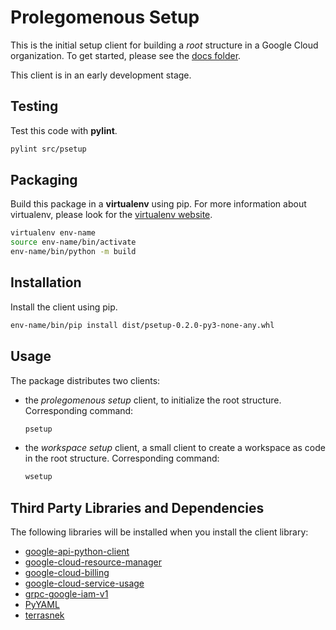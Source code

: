 # Prolegomenous Setup

This is the initial setup client for building a *root* structure in a Google
Cloud organization. To get started, please see the
[docs folder](docs/README.md).

This client is in an early development stage.

## Testing

Test this code with **pylint**.

```bash
pylint src/psetup
```

## Packaging

Build this package in a **virtualenv** using pip.
For more information about virtualenv, please look for the [virtualenv website](https://virtualenv.pypa.io/en/latest/).

```bash
virtualenv env-name
source env-name/bin/activate
env-name/bin/python -m build
```

## Installation

Install the client using pip.

```bash
env-name/bin/pip install dist/psetup-0.2.0-py3-none-any.whl
```

## Usage

The package distributes two clients:

- the *prolegomenous setup* client, to initialize the root structure. Corresponding command:

    ```bash
    psetup
    ```

- the *workspace setup* client, a small client to create a workspace as code in the root structure. Corresponding command:

    ```bash
    wsetup
    ```

## Third Party Libraries and Dependencies

The following libraries will be installed when you install the client library:

- [google-api-python-client](https://github.com/googleapis/google-api-python-client/)
- [google-cloud-resource-manager](https://github.com/googleapis/google-cloud-python/tree/main/packages/google-cloud-resource-manager)
- [google-cloud-billing](https://github.com/googleapis/google-cloud-python/tree/main/packages/google-cloud-billing)
- [google-cloud-service-usage](https://github.com/googleapis/google-cloud-python/tree/main/packages/google-cloud-service-usage)
- [grpc-google-iam-v1](https://github.com/googleapis/python-grpc-google-iam-v1)
- [PyYAML](https://github.com/yaml/pyyaml)
- [terrasnek](https://github.com/dahlke/terrasnek)
